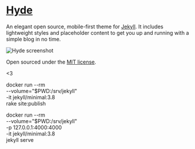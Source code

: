 # [Hyde](http://andhyde.com)

An elegant open source, mobile-first theme for [Jekyll](https://github.com/mojombo/jekyll). It includes lightweight styles and placeholder content to get you up and running with a simple blog in no time.

![Hyde screenshot](https://f.cloud.github.com/assets/98681/1330948/de10196c-353f-11e3-86d0-8e967dd95722.png)

Open sourced under the [MIT license](LICENSE.md).

<3


docker run --rm \
  --volume="$PWD:/srv/jekyll" \
  -it jekyll/minimal:3.8 \
  rake site:publish


docker run --rm \
  --volume="$PWD:/srv/jekyll" \
  -p 127.0.0.1:4000:4000 \
  -it jekyll/minimal:3.8 \
  jekyll serve
